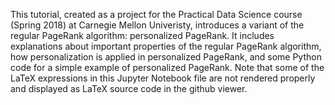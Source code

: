 This tutorial, created as a project for the Practical Data Science course (Spring 2018) at Carnegie Mellon Univeristy, introduces a variant of the regular PageRank algorithm: personalized PageRank. It includes explanations about important properties of the regular PageRank algorithm, how personalization is applied in personalized PageRank, and some Python code for a simple example of personalized PageRank.
Note that some of the LaTeX expressions in this Jupyter Notebook file are not rendered properly and displayed as LaTeX source code in the github viewer.
